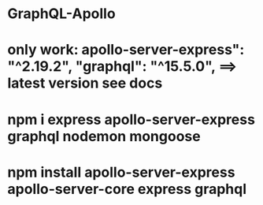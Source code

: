 # GraphQL-Apollo
# only work: apollo-server-express": "^2.19.2",    "graphql": "^15.5.0", ==> latest version see docs
# npm i express apollo-server-express graphql nodemon mongoose 
# npm install apollo-server-express apollo-server-core express graphql
